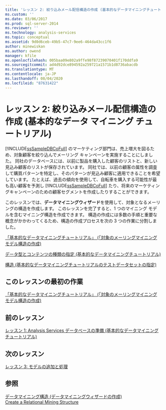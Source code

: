 ```yaml
---
title: 'レッスン 2: 絞り込みメール配信構造の作成 (基本的なデータマイニングチュートリアル) |Microsoft Docs'
ms.custom: ''
ms.date: 03/06/2017
ms.prod: sql-server-2014
ms.reviewer: ''
ms.technology: analysis-services
ms.topic: conceptual
ms.assetid: 9d0d6ceb-49b5-47c7-9ee6-464da43cc1f6
author: minewiskan
ms.author: owend
manager: kfile
ms.openlocfilehash: 005baa09e802a9ffe98f87239070401f170ddfa9
ms.sourcegitcommit: ad4d92dce894592a259721a1571b1d8736abacdb
ms.translationtype: MT
ms.contentlocale: ja-JP
ms.lasthandoff: 08/04/2020
ms.locfileid: "87631422"
---
```

# <a name="lesson-2-building-a-targeted-mailing-structure-basic-data-mining-tutorial"></a>レッスン 2: 絞り込みメール配信構造の作成 (基本的なデータ マイニング チュートリアル)
  [!INCLUDE[ssSampleDBCoFull](../includes/sssampledbcofull-md.md)] のマーケティング部門は、売上増大を図るため、対象顧客を絞り込んでメーリング キャンペーンを実施することにしました。 同社のデータベースには、以前に製品を購入した顧客のリストと、新しい見込み顧客のリストが保存されています。 同社では、以前の顧客の属性を調査して購買パターンを特定し、そのパターンが見込み顧客に適用できることを希望しています。 たとえば、過去の傾向を使用して、自転車を購入する可能性が最も高い顧客を予測し [!INCLUDE[ssSampleDBCoFull](../includes/sssampledbcofull-md.md)] たり、将来のマーケティングキャンペーンのための顧客セグメントを作成したりすることができます。  
  
 このレッスンでは、**データマイニングウィザード**を使用して、対象となるメーリングの構造を作成します。 このレッスンを完了すると、1 つのマイニング モデルを含むマイニング構造を作成できます。 構造の作成には多数の手順と重要な概念がかかわってくるため、構造の作成プロセスを次の 3 つの作業に分割しました。  
  
 [「基本的なデータマイニングチュートリアル」 &#40;「対象のメーリングマイニングモデル構造の作成&#41;](../../2014/tutorials/creating-a-targeted-mailing-mining-model-structure-basic-data-mining-tutorial.md)  
  
 [データ型とコンテンツの種類の指定 &#40;基本的なデータマイニングチュートリアル&#41;](../../2014/tutorials/specifying-the-data-type-and-content-type-basic-data-mining-tutorial.md)  
  
 [構造 &#40;基本的なデータマイニングチュートリアルのテストデータセットの指定&#41;](../../2014/tutorials/specifying-a-testing-data-set-for-the-structure-basic-data-mining-tutorial.md)  
  
## <a name="first-task-in-lesson"></a>このレッスンの最初の作業  
 [「基本的なデータマイニングチュートリアル」 &#40;「対象のメーリングマイニングモデル構造の作成&#41;](../../2014/tutorials/creating-a-targeted-mailing-mining-model-structure-basic-data-mining-tutorial.md)  
  
## <a name="previous-lesson"></a>前のレッスン  
 [レッスン 1: Analysis Services データベースの準備 &#40;基本的なデータマイニングチュートリアル&#41;](../../2014/tutorials/lesson-1-preparing-the-analysis-services-database-basic-data-mining-tutorial.md)  
  
## <a name="next--lesson"></a>次のレッスン  
 [レッスン 3: モデルの追加と処理](../../2014/tutorials/lesson-3-adding-and-processing-models.md)  
  
## <a name="see-also"></a>参照  
 [データマイニング構造 &#40;データマイニングウィザードの作成&#41;](../../2014/analysis-services/create-the-data-mining-structure-data-mining-wizard.md)   
 [Create a Relational Mining Structure](../../2014/analysis-services/data-mining/create-a-relational-mining-structure.md)  
  
  

